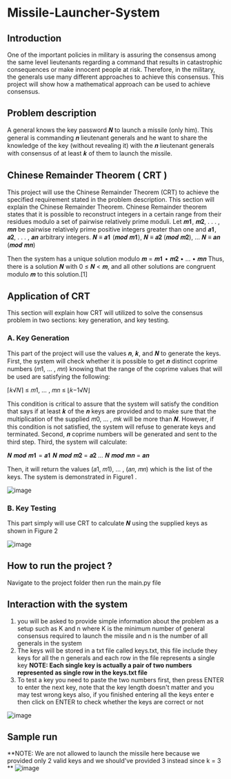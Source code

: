 # Missile-Launcher-System

## Introduction
One of the important policies in military is assuring the consensus among the same level lieutenants regarding a command that results in catastrophic consequences or make innocent people at risk. Therefore, in the military, the generals use many different approaches to achieve this consensus. This project will show how a mathematical approach can be used to achieve consensus.

## Problem description
A general knows the key password 𝑵 to launch a missile (only him).
This general is commanding 𝒏 lieutenant generals and he want to share the knowledge of the key (without revealing it) with the 𝒏 lieutenant generals with consensus of at least 𝒌 of them to launch the missile. 

## Chinese Remainder Theorem ( CRT )
This project will use the Chinese Remainder Theorem (CRT) to achieve the specified requirement stated in the problem description. 
This section will explain the Chinese Remainder Theorem.
Chinese Remainder theorem states that it is possible to reconstruct integers in a
certain range from their residues modulo a set of pairwise relatively prime moduli.
Let 𝒎𝟏, 𝒎𝟐, . . . , 𝒎𝒏 be pairwise relatively prime positive integers greater than
one and 𝒂𝟏, 𝒂𝟐, . . . , 𝒂𝒏 arbitrary integers.
𝑵 ≡ 𝒂𝟏 (𝒎𝒐𝒅 𝒎𝟏),
𝑵 ≡ 𝒂𝟐 (𝒎𝒐𝒅 𝒎𝟐),
… 
𝑵 ≡ 𝒂𝒏 (𝒎𝒐𝒅 𝒎𝒏)
 
Then the system has a unique solution modulo 𝒎 = 𝒎𝟏 • 𝒎𝟐 • … • 𝒎𝒏
Thus, there is a solution 𝑵 with 0 ≤ 𝑵 < 𝒎, and all other solutions are congruent
modulo 𝒎 to this solution.[1]

## Application of CRT
This section will explain how CRT will utilized to solve the consensus problem
in two sections: key generation, and key testing.
###  A. Key Generation
This part of the project will use the values 𝒏, 𝒌, and 𝑵 to generate the keys.
First, the system will check whether it is possible to get 𝒏 distinct coprime numbers
(𝑚1, … , 𝑚𝑛) knowing that the range of the coprime values that will be used are
satisfying the following:

⌈𝑘√𝑁⌉ ≤ 𝑚1, … , 𝑚𝑛 ≤ ⌊𝑘−1√𝑁⌋

This condition is critical to assure that the system will satisfy the condition that
says if at least 𝒌 of the 𝒏 keys are provided and to make sure that the multiplication of
the supplied 𝑚0, … , 𝑚𝑘 will be more than 𝑵. However, if this condition is not satisfied,
the system will refuse to generate keys and terminated.
Second, 𝒏 coprime numbers will be generated and sent to the third step. Third,
the system will calculate:

𝑵 𝒎𝒐𝒅 𝒎𝟏 = 𝒂𝟏
𝑵 𝒎𝒐𝒅 𝒎𝟐 = 𝒂𝟐
…
𝑵 𝒎𝒐𝒅 𝒎𝒏 = 𝒂𝒏

Then, it will return the values (𝑎1, 𝑚1), … , (𝑎𝑛, 𝑚𝑛) which is the list of the keys.
The system is demonstrated in Figure1 .

![image](https://user-images.githubusercontent.com/47674591/126030944-ef67f3a2-580b-4ed0-b33c-ba7d5ef9332b.png)

###  B. Key Testing

This part simply will use CRT to calculate 𝑵 using the supplied keys as
shown in Figure 2

![image](https://user-images.githubusercontent.com/47674591/126030981-5cfe934e-c029-427e-b786-da64d8276a98.png)

## How to run the project ?

Navigate to the project folder then run the main.py file

## Interaction with the system
1. you will be asked to provide simple information about the problem as a setup such as K and n where K is the minimum number of general consensus required to launch the missile and n is the number of all generals in the system
2. The keys will be stored in a txt file called keys.txt, this file include they keys for all the n generals and each row in the file represents a single key
  **NOTE: Each single key is actually a pair of two numbers represented as single row in the keys.txt file**
3. To test a key you need to paste the two numbers first, then press ENTER to enter the next key, note that the key length doesn't matter and you may test wrong keys also, if you finished entering all the keys enter e then click on ENTER to check whether the keys are correct or not

![image](https://user-images.githubusercontent.com/47674591/126032104-37bc5aeb-9569-4b6a-a05c-7715054831cf.png)

## Sample run
 **NOTE: We are not allowed to launch the missile here because we provided only 2 valid keys and we should've provided 3 instead since k = 3 **
![image](https://user-images.githubusercontent.com/47674591/126032123-bd827e03-1f96-489a-88ea-7079536439eb.png)
